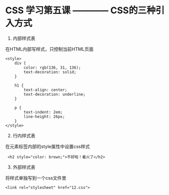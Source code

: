 # CSS 学习第五课 ———— CSS的三种引入方式

1. 内部样式表

在HTML内部写样式，只控制当前HTML页面

    <style>
        div {
            color: rgb(136, 31, 136);
            text-decoration: solid;
        }
        
        h1 {
            text-align: center;
            text-decoration: underline;
        }
        
        p {
            text-indent: 2em;
            line-height: 26px;
        }
    </style>

2. 行内样式表
   
在元素标签内部的style属性中设置css样式

     <h2 style="color: brown;">不好啦！着火了</h2>

3. 外部样式表

将样式单独写到一个css文件里

    <link rel="stylesheet" href="12.css">